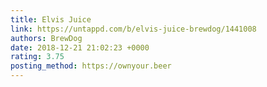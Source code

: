 ```yaml
---
title: Elvis Juice
link: https://untappd.com/b/elvis-juice-brewdog/1441008
authors: BrewDog
date: 2018-12-21 21:02:23 +0000
rating: 3.75
posting_method: https://ownyour.beer
---
```

